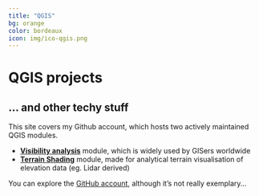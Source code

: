 ```yaml
---
title: "QGIS"
bg: orange
color: bordeaux
icon: img/ico-qgis.png
---
```


# QGIS projects
## ... and other techy stuff



This site covers my Github account, which hosts two actively maintained QGIS modules. 
 - [**Visibility analysis**](https://zoran-cuckovic.from.hr/QGIS-visibility-analysis/) module, which is widely used by GISers worldwide
 - [**Terrain Shading**](https://zoran-cuckovic.from.hr/QGIS-terrain-shading/) module, made for analytical terrain visualisation of elevation data (eg. Lidar derived)

You can explore the [GitHub account](https://github.com/zoran-cuckovic), although it’s not really exemplary...
